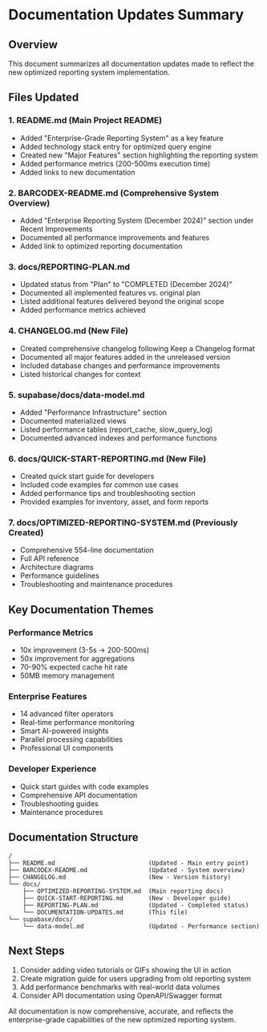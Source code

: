 # Documentation Updates Summary

## Overview
This document summarizes all documentation updates made to reflect the new optimized reporting system implementation.

## Files Updated

### 1. **README.md** (Main Project README)
- Added "Enterprise-Grade Reporting System" as a key feature
- Added technology stack entry for optimized query engine
- Created new "Major Features" section highlighting the reporting system
- Added performance metrics (200-500ms execution time)
- Added links to new documentation

### 2. **BARCODEX-README.md** (Comprehensive System Overview)
- Added "Enterprise Reporting System (December 2024)" section under Recent Improvements
- Documented all performance improvements and features
- Added link to optimized reporting documentation

### 3. **docs/REPORTING-PLAN.md**
- Updated status from "Plan" to "COMPLETED (December 2024)"
- Documented all implemented features vs. original plan
- Listed additional features delivered beyond the original scope
- Added performance metrics achieved

### 4. **CHANGELOG.md** (New File)
- Created comprehensive changelog following Keep a Changelog format
- Documented all major features added in the unreleased version
- Included database changes and performance improvements
- Listed historical changes for context

### 5. **supabase/docs/data-model.md**
- Added "Performance Infrastructure" section
- Documented materialized views
- Listed performance tables (report_cache, slow_query_log)
- Documented advanced indexes and performance functions

### 6. **docs/QUICK-START-REPORTING.md** (New File)
- Created quick start guide for developers
- Included code examples for common use cases
- Added performance tips and troubleshooting section
- Provided examples for inventory, asset, and form reports

### 7. **docs/OPTIMIZED-REPORTING-SYSTEM.md** (Previously Created)
- Comprehensive 554-line documentation
- Full API reference
- Architecture diagrams
- Performance guidelines
- Troubleshooting and maintenance procedures

## Key Documentation Themes

### Performance Metrics
- 10x improvement (3-5s → 200-500ms)
- 50x improvement for aggregations
- 70-90% expected cache hit rate
- 50MB memory management

### Enterprise Features
- 14 advanced filter operators
- Real-time performance monitoring
- Smart AI-powered insights
- Parallel processing capabilities
- Professional UI components

### Developer Experience
- Quick start guides with code examples
- Comprehensive API documentation
- Troubleshooting guides
- Maintenance procedures

## Documentation Structure

```
/
├── README.md                          (Updated - Main entry point)
├── BARCODEX-README.md                 (Updated - System overview)
├── CHANGELOG.md                       (New - Version history)
└── docs/
    ├── OPTIMIZED-REPORTING-SYSTEM.md  (Main reporting docs)
    ├── QUICK-START-REPORTING.md       (New - Developer guide)
    ├── REPORTING-PLAN.md              (Updated - Completed status)
    └── DOCUMENTATION-UPDATES.md       (This file)
└── supabase/docs/
    └── data-model.md                  (Updated - Performance section)
```

## Next Steps

1. Consider adding video tutorials or GIFs showing the UI in action
2. Create migration guide for users upgrading from old reporting system
3. Add performance benchmarks with real-world data volumes
4. Consider API documentation using OpenAPI/Swagger format

All documentation is now comprehensive, accurate, and reflects the enterprise-grade capabilities of the new optimized reporting system. 